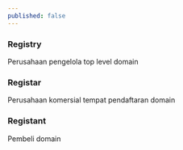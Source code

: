 ```yaml
---
published: false
---
```

### Registry
Perusahaan pengelola top level domain

### Registar
Perusahaan komersial tempat pendaftaran domain

### Registant 
Pembeli domain
